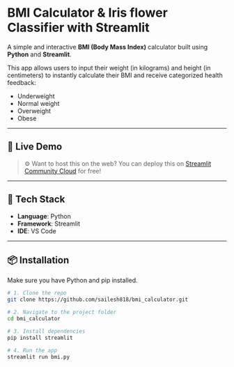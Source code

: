 # BMI Calculator & Iris flower Classifier with Streamlit 

A simple and interactive **BMI (Body Mass Index)** calculator built using **Python** and **Streamlit**.

This app allows users to input their weight (in kilograms) and height (in centimeters) to instantly calculate their BMI and receive categorized health feedback:
- Underweight
- Normal weight
- Overweight
- Obese

---

## 🚀 Live Demo

> ⚙️ Want to host this on the web? You can deploy this on [Streamlit Community Cloud](https://streamlit.io/cloud) for free!

---

## 🧰 Tech Stack

- **Language**: Python
- **Framework**: Streamlit
- **IDE**: VS Code

---

## 📦 Installation

Make sure you have Python and pip installed.

```bash
# 1. Clone the repo
git clone https://github.com/sailesh818/bmi_calculator.git

# 2. Navigate to the project folder
cd bmi_calculator

# 3. Install dependencies
pip install streamlit

# 4. Run the app
streamlit run bmi.py
